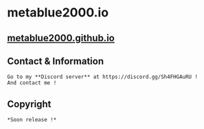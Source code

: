 # metablue2000.io
## [metablue2000.github.io](https://metablue2000.github.io)

## Contact & Information
    Go to my **Discord server** at https://discord.gg/Sh4FHGAuRU !
    And contact me !

## Copyright
    *Soon release !*